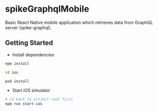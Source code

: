 # spikeGraphqlMobile

Basic React Native mobile application which retrieves data from GraphQL server (spike-graphql).

## Getting Started

- Install dependencies

```bash
npm install

cd ios

pod install
```

- Start iOS simulator

```bash
# cd back to project root first
npm run start-ios
```
